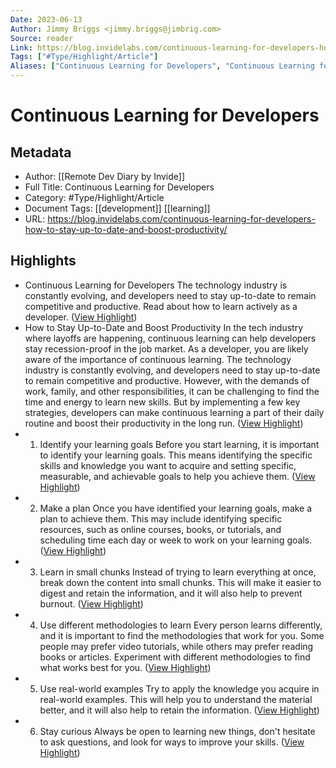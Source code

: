 ```yaml
---
Date: 2023-06-13
Author: Jimmy Briggs <jimmy.briggs@jimbrig.com>
Source: reader
Link: https://blog.invidelabs.com/continuous-learning-for-developers-how-to-stay-up-to-date-and-boost-productivity/
Tags: ["#Type/Highlight/Article"]
Aliases: ["Continuous Learning for Developers", "Continuous Learning for Developers"]
---
```

# Continuous Learning for Developers

## Metadata
- Author: [[Remote Dev Diary by Invide]]
- Full Title: Continuous Learning for Developers
- Category: #Type/Highlight/Article
- Document Tags: [[development]] [[learning]] 
- URL: https://blog.invidelabs.com/continuous-learning-for-developers-how-to-stay-up-to-date-and-boost-productivity/

## Highlights
- Continuous Learning for Developers
  The technology industry is constantly evolving, and developers need to stay up-to-date to remain competitive and productive. Read about how to learn actively as a developer. ([View Highlight](https://read.readwise.io/read/01h03mvwcpqcfx6znscq91e2rt))
- How to Stay Up-to-Date and Boost Productivity
  In the tech industry where layoffs are happening, continuous learning can help developers stay recession-proof in the job market.
  As a developer, you are likely aware of the importance of continuous learning. The technology industry is constantly evolving, and developers need to stay up-to-date to remain competitive and productive. However, with the demands of work, family, and other responsibilities, it can be challenging to find the time and energy to learn new skills.
  But by implementing a few key strategies, developers can make continuous learning a part of their daily routine and boost their productivity in the long run. ([View Highlight](https://read.readwise.io/read/01h03mw7dcgtqesf7q9540fg48))
- 1. Identify your learning goals
  Before you start learning, it is important to identify your learning goals. This means identifying the specific skills and knowledge you want to acquire and setting specific, measurable, and achievable goals to help you achieve them. ([View Highlight](https://read.readwise.io/read/01h03mwakbcaefc62yg6sty3cp))
- 2. Make a plan
  Once you have identified your learning goals, make a plan to achieve them. This may include identifying specific resources, such as online courses, books, or tutorials, and scheduling time each day or week to work on your learning goals. ([View Highlight](https://read.readwise.io/read/01h03mwcaxg9tbpc9r0acvqaa9))
- 3. Learn in small chunks
  Instead of trying to learn everything at once, break down the content into small chunks. This will make it easier to digest and retain the information, and it will also help to prevent burnout. ([View Highlight](https://read.readwise.io/read/01h03mwdwszjhxz62dx5zh173a))
- 4. Use different methodologies to learn
  Every person learns differently, and it is important to find the methodologies that work for you. Some people may prefer video tutorials, while others may prefer reading books or articles. Experiment with different methodologies to find what works best for you. ([View Highlight](https://read.readwise.io/read/01h03mwg70x7h4qfncp1w0fq7h))
- 5. Use real-world examples
  Try to apply the knowledge you acquire in real-world examples. This will help you to understand the material better, and it will also help to retain the information. ([View Highlight](https://read.readwise.io/read/01h03mwhw41pyyjbsr1x9ahapn))
- 6. Stay curious
  Always be open to learning new things, don't hesitate to ask questions, and look for ways to improve your skills. ([View Highlight](https://read.readwise.io/read/01h03mwkf5hn7r965qr90068gx))

